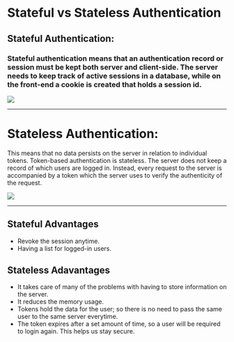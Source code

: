 # Stateful vs Stateless Authentication

## Stateful Authentication: 

### Stateful authentication means that an authentication record or session must be kept both server and client-side. The server needs to keep track of active sessions in a database, while on the front-end a cookie is created that holds a session id. 

![](https://i.imgur.com/nWZJcov.png)

---

# Stateless Authentication:

This means that no data persists on the server in relation to individual tokens. Token-based authentication is stateless. The server does not keep a record of which users are logged in. Instead, every request to the server is accompanied by a token which the server uses to verify the authenticity of the request.

![](https://i.imgur.com/oAdQF2S.png)

---

## Stateful Advantages
  * Revoke the session anytime.
  * Having a list for logged-in users.


## Stateless Adavantages
 - It takes care of many of the problems with having to store information on the server.
 - It reduces the memory usage.
 - Tokens hold the data for the user; so there is no need to pass the same user to the same server everytime.
 - The token expires after a set amount of time, so a user will be required to login again. This helps us stay secure.






